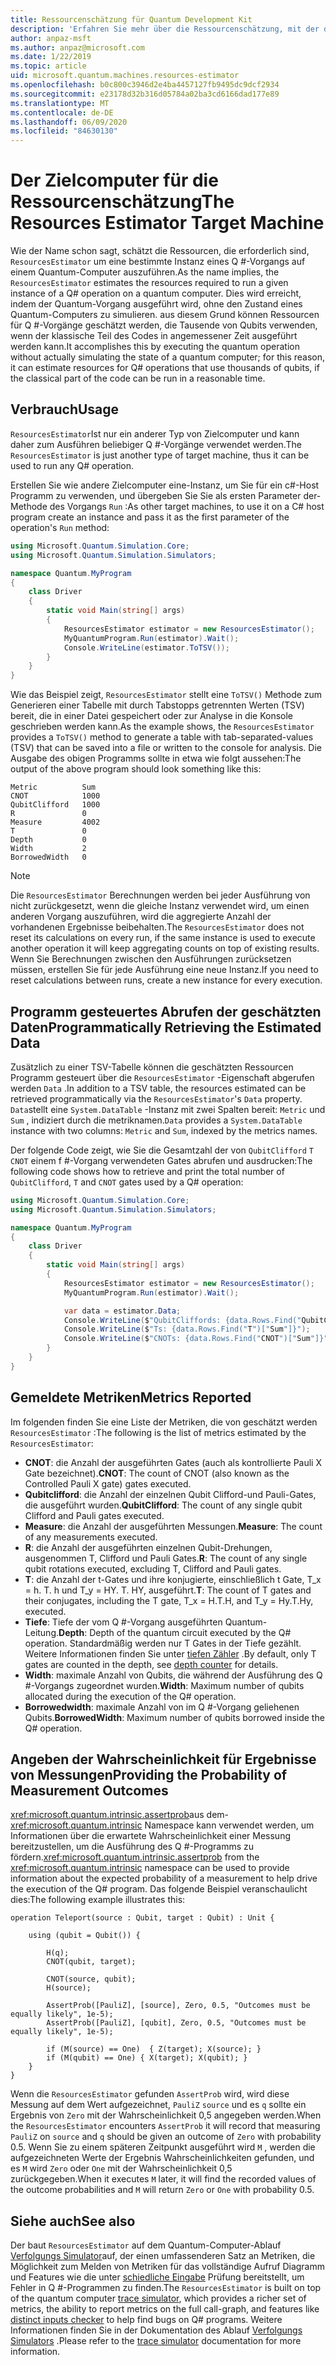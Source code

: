 ```yaml
---
title: Ressourcenschätzung für Quantum Development Kit
description: 'Erfahren Sie mehr über die Ressourcenschätzung, mit der die Ressourcen geschätzt werden, die zum Ausführen einer bestimmten Instanz eines Q #-Vorgangs auf einem Quantum-Computer erforderlich sind.'
author: anpaz-msft
ms.author: anpaz@microsoft.com
ms.date: 1/22/2019
ms.topic: article
uid: microsoft.quantum.machines.resources-estimator
ms.openlocfilehash: b0c800c3946d2e4ba4457127fb9495dc9dcf2934
ms.sourcegitcommit: e23178d32b316d05784a02ba3cd6166dad177e89
ms.translationtype: MT
ms.contentlocale: de-DE
ms.lasthandoff: 06/09/2020
ms.locfileid: "84630130"
---
```

# <a name="the-resources-estimator-target-machine"></a><span data-ttu-id="fcaa2-103">Der Zielcomputer für die Ressourcenschätzung</span><span class="sxs-lookup"><span data-stu-id="fcaa2-103">The Resources Estimator Target Machine</span></span>

<span data-ttu-id="fcaa2-104">Wie der Name schon sagt, schätzt die Ressourcen, die erforderlich sind, `ResourcesEstimator` um eine bestimmte Instanz eines Q #-Vorgangs auf einem Quantum-Computer auszuführen.</span><span class="sxs-lookup"><span data-stu-id="fcaa2-104">As the name implies, the `ResourcesEstimator` estimates the resources required to run a given instance of a Q# operation on a quantum computer.</span></span>
<span data-ttu-id="fcaa2-105">Dies wird erreicht, indem der Quantum-Vorgang ausgeführt wird, ohne den Zustand eines Quantum-Computers zu simulieren. aus diesem Grund können Ressourcen für Q #-Vorgänge geschätzt werden, die Tausende von Qubits verwenden, wenn der klassische Teil des Codes in angemessener Zeit ausgeführt werden kann.</span><span class="sxs-lookup"><span data-stu-id="fcaa2-105">It accomplishes this by executing the quantum operation without actually simulating the state of a quantum computer; for this reason, it can estimate resources for Q# operations that use thousands of qubits, if the classical part of the code can be run in a reasonable time.</span></span>

## <a name="usage"></a><span data-ttu-id="fcaa2-106">Verbrauch</span><span class="sxs-lookup"><span data-stu-id="fcaa2-106">Usage</span></span>

<span data-ttu-id="fcaa2-107">`ResourcesEstimator`Ist nur ein anderer Typ von Zielcomputer und kann daher zum Ausführen beliebiger Q #-Vorgänge verwendet werden.</span><span class="sxs-lookup"><span data-stu-id="fcaa2-107">The `ResourcesEstimator` is just another type of target machine, thus it can be used to run any Q# operation.</span></span> 

<span data-ttu-id="fcaa2-108">Erstellen Sie wie andere Zielcomputer eine-Instanz, um Sie für ein c#-Host Programm zu verwenden, und übergeben Sie Sie als ersten Parameter der-Methode des Vorgangs `Run` :</span><span class="sxs-lookup"><span data-stu-id="fcaa2-108">As other target machines, to use it on a C# host program create an instance and pass it as the first parameter of the operation's `Run` method:</span></span>

```csharp
using Microsoft.Quantum.Simulation.Core;
using Microsoft.Quantum.Simulation.Simulators;

namespace Quantum.MyProgram
{
    class Driver
    {
        static void Main(string[] args)
        {
            ResourcesEstimator estimator = new ResourcesEstimator();
            MyQuantumProgram.Run(estimator).Wait();
            Console.WriteLine(estimator.ToTSV());
        }
    }
}
```

<span data-ttu-id="fcaa2-109">Wie das Beispiel zeigt, `ResourcesEstimator` stellt eine `ToTSV()` Methode zum Generieren einer Tabelle mit durch Tabstopps getrennten Werten (TSV) bereit, die in einer Datei gespeichert oder zur Analyse in die Konsole geschrieben werden kann.</span><span class="sxs-lookup"><span data-stu-id="fcaa2-109">As the example shows, the `ResourcesEstimator` provides a `ToTSV()` method to generate a table with tab-separated-values (TSV) that can be saved into a file or written to the console for analysis.</span></span> <span data-ttu-id="fcaa2-110">Die Ausgabe des obigen Programms sollte in etwa wie folgt aussehen:</span><span class="sxs-lookup"><span data-stu-id="fcaa2-110">The output of the above program should look something like this:</span></span>

```Output
Metric          Sum
CNOT            1000
QubitClifford   1000
R               0
Measure         4002
T               0
Depth           0
Width           2
BorrowedWidth   0
```

> [!NOTE]
> <span data-ttu-id="fcaa2-111">Die `ResourcesEstimator` Berechnungen werden bei jeder Ausführung von nicht zurückgesetzt, wenn die gleiche Instanz verwendet wird, um einen anderen Vorgang auszuführen, wird die aggregierte Anzahl der vorhandenen Ergebnisse beibehalten.</span><span class="sxs-lookup"><span data-stu-id="fcaa2-111">The `ResourcesEstimator` does not reset its calculations on every run, if the same instance is used to execute another operation it will keep aggregating counts on top of existing results.</span></span>
> <span data-ttu-id="fcaa2-112">Wenn Sie Berechnungen zwischen den Ausführungen zurücksetzen müssen, erstellen Sie für jede Ausführung eine neue Instanz.</span><span class="sxs-lookup"><span data-stu-id="fcaa2-112">If you need to reset calculations between runs, create a new instance for every execution.</span></span>


## <a name="programmatically-retrieving-the-estimated-data"></a><span data-ttu-id="fcaa2-113">Programm gesteuertes Abrufen der geschätzten Daten</span><span class="sxs-lookup"><span data-stu-id="fcaa2-113">Programmatically Retrieving the Estimated Data</span></span>

<span data-ttu-id="fcaa2-114">Zusätzlich zu einer TSV-Tabelle können die geschätzten Ressourcen Programm gesteuert über die `ResourcesEstimator` -Eigenschaft abgerufen werden `Data` .</span><span class="sxs-lookup"><span data-stu-id="fcaa2-114">In addition to a TSV table, the resources estimated can be retrieved programmatically via the `ResourcesEstimator`'s `Data` property.</span></span> <span data-ttu-id="fcaa2-115">`Data`stellt eine `System.DataTable` -Instanz mit zwei Spalten bereit: `Metric` und `Sum` , indiziert durch die metriknamen.</span><span class="sxs-lookup"><span data-stu-id="fcaa2-115">`Data` provides a `System.DataTable` instance with two columns: `Metric` and `Sum`, indexed by the metrics names.</span></span>

<span data-ttu-id="fcaa2-116">Der folgende Code zeigt, wie Sie die Gesamtzahl der von `QubitClifford` `T` `CNOT` einem f #-Vorgang verwendeten Gates abrufen und ausdrucken:</span><span class="sxs-lookup"><span data-stu-id="fcaa2-116">The following code shows how to retrieve and print the total number of `QubitClifford`, `T` and `CNOT` gates used by a Q# operation:</span></span>

```csharp
using Microsoft.Quantum.Simulation.Core;
using Microsoft.Quantum.Simulation.Simulators;

namespace Quantum.MyProgram
{
    class Driver
    {
        static void Main(string[] args)
        {
            ResourcesEstimator estimator = new ResourcesEstimator();
            MyQuantumProgram.Run(estimator).Wait();

            var data = estimator.Data;
            Console.WriteLine($"QubitCliffords: {data.Rows.Find("QubitClifford")["Sum"]}");
            Console.WriteLine($"Ts: {data.Rows.Find("T")["Sum"]}");
            Console.WriteLine($"CNOTs: {data.Rows.Find("CNOT")["Sum"]}");
        }
    }
}
```

## <a name="metrics-reported"></a><span data-ttu-id="fcaa2-117">Gemeldete Metriken</span><span class="sxs-lookup"><span data-stu-id="fcaa2-117">Metrics Reported</span></span>

<span data-ttu-id="fcaa2-118">Im folgenden finden Sie eine Liste der Metriken, die von geschätzt werden `ResourcesEstimator` :</span><span class="sxs-lookup"><span data-stu-id="fcaa2-118">The following is the list of metrics estimated by the `ResourcesEstimator`:</span></span>

* <span data-ttu-id="fcaa2-119">__CNOT__: die Anzahl der ausgeführten Gates (auch als kontrollierte Pauli X Gate bezeichnet).</span><span class="sxs-lookup"><span data-stu-id="fcaa2-119">__CNOT__: The count of CNOT (also known as the Controlled Pauli X gate) gates executed.</span></span>
* <span data-ttu-id="fcaa2-120">__Qubitclifford__: die Anzahl der einzelnen Qubit Clifford-und Pauli-Gates, die ausgeführt wurden.</span><span class="sxs-lookup"><span data-stu-id="fcaa2-120">__QubitClifford__: The count of any single qubit Clifford and Pauli gates executed.</span></span>
* <span data-ttu-id="fcaa2-121">__Measure__: die Anzahl der ausgeführten Messungen.</span><span class="sxs-lookup"><span data-stu-id="fcaa2-121">__Measure__:  The count of any measurements executed.</span></span>
* <span data-ttu-id="fcaa2-122">__R__: die Anzahl der ausgeführten einzelnen Qubit-Drehungen, ausgenommen T, Clifford und Pauli Gates.</span><span class="sxs-lookup"><span data-stu-id="fcaa2-122">__R__: The count of any single qubit rotations executed, excluding T, Clifford and Pauli gates.</span></span>
* <span data-ttu-id="fcaa2-123">__T__: die Anzahl der t-Gates und ihre konjugierte, einschließlich t Gate, T_x = h. T. h und T_y = HY. T. HY, ausgeführt.</span><span class="sxs-lookup"><span data-stu-id="fcaa2-123">__T__: The count of T gates and their conjugates, including the T gate, T_x = H.T.H, and T_y = Hy.T.Hy, executed.</span></span>
* <span data-ttu-id="fcaa2-124">__Tiefe__: Tiefe der vom Q #-Vorgang ausgeführten Quantum-Leitung.</span><span class="sxs-lookup"><span data-stu-id="fcaa2-124">__Depth__: Depth of the quantum circuit executed by the Q# operation.</span></span> <span data-ttu-id="fcaa2-125">Standardmäßig werden nur T Gates in der Tiefe gezählt. Weitere Informationen finden Sie unter [tiefen Zähler](xref:microsoft.quantum.machines.qc-trace-simulator.depth-counter) .</span><span class="sxs-lookup"><span data-stu-id="fcaa2-125">By default, only T gates are counted in the depth, see [depth counter](xref:microsoft.quantum.machines.qc-trace-simulator.depth-counter) for details.</span></span>
* <span data-ttu-id="fcaa2-126">__Width__: maximale Anzahl von Qubits, die während der Ausführung des Q #-Vorgangs zugeordnet wurden.</span><span class="sxs-lookup"><span data-stu-id="fcaa2-126">__Width__: Maximum number of qubits allocated during the execution of the Q# operation.</span></span>
* <span data-ttu-id="fcaa2-127">__Borrowedwidth__: maximale Anzahl von im Q #-Vorgang geliehenen Qubits.</span><span class="sxs-lookup"><span data-stu-id="fcaa2-127">__BorrowedWidth__: Maximum number of qubits borrowed inside the Q# operation.</span></span>


## <a name="providing-the-probability-of-measurement-outcomes"></a><span data-ttu-id="fcaa2-128">Angeben der Wahrscheinlichkeit für Ergebnisse von Messungen</span><span class="sxs-lookup"><span data-stu-id="fcaa2-128">Providing the Probability of Measurement Outcomes</span></span>

<span data-ttu-id="fcaa2-129"><xref:microsoft.quantum.intrinsic.assertprob>aus dem- <xref:microsoft.quantum.intrinsic> Namespace kann verwendet werden, um Informationen über die erwartete Wahrscheinlichkeit einer Messung bereitzustellen, um die Ausführung des Q #-Programms zu fördern.</span><span class="sxs-lookup"><span data-stu-id="fcaa2-129"><xref:microsoft.quantum.intrinsic.assertprob> from the <xref:microsoft.quantum.intrinsic> namespace can be used to provide information about the expected probability of a measurement to help drive the execution of the Q# program.</span></span> <span data-ttu-id="fcaa2-130">Das folgende Beispiel veranschaulicht dies:</span><span class="sxs-lookup"><span data-stu-id="fcaa2-130">The following example illustrates this:</span></span>

```qsharp
operation Teleport(source : Qubit, target : Qubit) : Unit {

    using (qubit = Qubit()) {

        H(q);
        CNOT(qubit, target);

        CNOT(source, qubit);
        H(source);

        AssertProb([PauliZ], [source], Zero, 0.5, "Outcomes must be equally likely", 1e-5);
        AssertProb([PauliZ], [qubit], Zero, 0.5, "Outcomes must be equally likely", 1e-5);

        if (M(source) == One)  { Z(target); X(source); }
        if (M(qubit) == One) { X(target); X(qubit); }
    }
}
```

<span data-ttu-id="fcaa2-131">Wenn die `ResourcesEstimator` gefunden `AssertProb` wird, wird diese Messung auf dem Wert aufgezeichnet, `PauliZ` `source` und es `q` sollte ein Ergebnis von `Zero` mit der Wahrscheinlichkeit 0,5 angegeben werden.</span><span class="sxs-lookup"><span data-stu-id="fcaa2-131">When the `ResourcesEstimator` encounters `AssertProb` it will record that measuring `PauliZ` on `source` and `q` should be given an outcome of `Zero` with probability 0.5.</span></span> <span data-ttu-id="fcaa2-132">Wenn Sie zu einem späteren Zeitpunkt ausgeführt wird `M` , werden die aufgezeichneten Werte der Ergebnis Wahrscheinlichkeiten gefunden, und es `M` wird `Zero` oder `One` mit der Wahrscheinlichkeit 0,5 zurückgegeben.</span><span class="sxs-lookup"><span data-stu-id="fcaa2-132">When it executes `M` later, it will find the recorded values of the outcome probabilities and `M` will return `Zero` or `One` with probability 0.5.</span></span>


## <a name="see-also"></a><span data-ttu-id="fcaa2-133">Siehe auch</span><span class="sxs-lookup"><span data-stu-id="fcaa2-133">See also</span></span>

<span data-ttu-id="fcaa2-134">Der baut `ResourcesEstimator` auf dem Quantum-Computer-Ablauf [Verfolgungs Simulator](xref:microsoft.quantum.machines.qc-trace-simulator.intro)auf, der einen umfassenderen Satz an Metriken, die Möglichkeit zum Melden von Metriken für das vollständige Aufruf Diagramm und Features wie die unter [schiedliche Eingabe](xref:microsoft.quantum.machines.qc-trace-simulator.distinct-inputs) Prüfung bereitstellt, um Fehler in Q #-Programmen zu finden.</span><span class="sxs-lookup"><span data-stu-id="fcaa2-134">The `ResourcesEstimator` is built on top of the quantum computer [trace simulator](xref:microsoft.quantum.machines.qc-trace-simulator.intro), which provides a richer set of metrics, the ability to report metrics on the full call-graph, and features like [distinct inputs checker](xref:microsoft.quantum.machines.qc-trace-simulator.distinct-inputs) to help find bugs on Q# programs.</span></span> <span data-ttu-id="fcaa2-135">Weitere Informationen finden Sie in der Dokumentation des Ablauf [Verfolgungs Simulators](xref:microsoft.quantum.machines.qc-trace-simulator.intro) .</span><span class="sxs-lookup"><span data-stu-id="fcaa2-135">Please refer to the [trace simulator](xref:microsoft.quantum.machines.qc-trace-simulator.intro) documentation for more information.</span></span>

